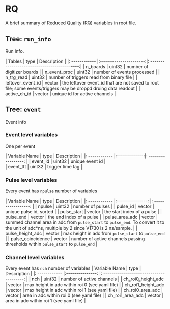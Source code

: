 # RQ
A brief summary of Reduced Quality (RQ) variables in root file.


## Tree: `run_info`

Run Info.

| Tables		| type			 |		Description			|
|: ------------ 	|:----------------------:|: -------------------------------------------:|
| n_boards      	| uint32 		 | number of digitizer boards			|
| n_event_proc      	| uint32		 | number of events processed			|
| n_trg_read 		| uint32      	  	 | number of triggers read from binary file	|
| leftover_event_id	| vector<uint32> 	 | the leftover event_id that are not saved to root file; some events/triggers may be droppd druing data readout |
| active_ch_id		|  vector<uint32>	 | unique id for active channels      	       |

## Tree: `event`
Event info

### Event level variables
One per event

| Variable Name | type		| Description		|
|: ------------ |:-------------:|: -----------------:	|
| event_id      | uint32	| unique event id	|	   
| event_ttt     | uint32	| trigger time tag	|


### Pulse level variables
Every event has `npulse` number of variables

| Variable Name      | type		| Description					|
|: ------------      |:---------------:	|: -----------------:				|
| npulse	     | uint32		| number of pulses				|
| pulse_id	     | vector<uint32>	| unique pulse id, sorted   	   		|
| pulse_start        | vector<uint32>	| the start index of a pulse			|
| pulse_end	     | vector<uint32>	| the end index of a pulse			|
| pulse_area_adc     | vector<float32>	| summed channel area in adc from `pulse_start` to `pulse_end`. To convert it to the unit of adc*ns, multiple by 2 since V1730 is 2 ns/sample. 		|
| pulse_height_adc   | vector<float32>	| max height in adc from `pulse_start` to `pulse_end` |
| pulse_coincidence  | vector<uint32>	| number of active channels passing thresholds within `pulse_start` to `pulse_end` |

### Channel level variables
Every event has `nch` number of variables
| Variable Name      | type		| Description						|
|: ------------      |:---------------:	|: ---------------------------------------:		|
| nch	     	     | uint32		| number of active channels				|
| ch_roi0_height_adc | vector<float32>	| max height in adc within roi 0 (see yaml file)	|
| ch_roi1_height_adc | vector<float32>	| max height in adc within roi 1 (see yaml file)	|
| ch_roi0_area_adc   | vector<float32>	| area in adc within roi 0 (see yaml file)		|
| ch_roi1_area_adc   | vector<float32> 	| area in adc within roi 1 (see yaml file)		|